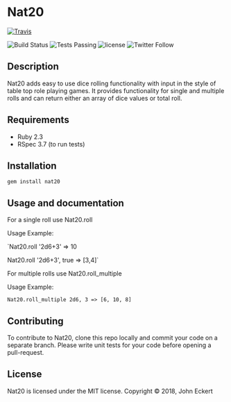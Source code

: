 # Nat20

[![Travis](https://img.shields.io/travis/USER/REPO.svg?style=plastic)](https://github.com/johneckert/nat20)

![Build Status](https://img.shields.io/travis/johneckert/nat20.svg?style=plastic)
![Tests Passing](https://img.shields.io/appveyor/tests/johneckert/nat20.svg?style=plastic)
![license](https://img.shields.io/github/license/mashape/apistatus.svg?style=plastic)
![Twitter Follow](https://img.shields.io/twitter/follow/johneckert.svg?style=plastic&label=Follow)

## Description

Nat20 adds easy to use dice rolling functionality with input in the style of table top role playing games. It provides functionality for single and multiple rolls and can return either an array of dice values or total roll.

## Requirements

* Ruby 2.3
* RSpec 3.7 (to run tests)

## Installation

`gem install nat20`

## Usage and documentation

For a single roll use Nat20.roll

Usage Example:

`Nat20.roll '2d6+3'
=> 10

Nat20.roll '2d6+3', true
=> [3,4]`

For multiple rolls use Nat20.roll_multiple

Usage Example:

`Nat20.roll_multiple 2d6, 3 => [6, 10, 8]`

## Contributing

To contribute to Nat20, clone this repo locally and commit your code on a separate branch. Please write unit tests for your code before opening a pull-request.

## License

Nat20 is licensed under the MIT license.
Copyright © 2018, John Eckert
